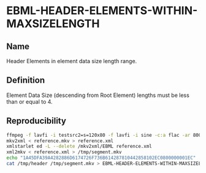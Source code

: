 # EBML-HEADER-ELEMENTS-WITHIN-MAXSIZELENGTH

## Name

Header Elements in element data size length range.

## Definition

Element Data Size (descending from Root Element) lengths must be less than or equal to 4.

## Reproducibility

```sh
ffmpeg -f lavfi -i testsrc2=s=120x80 -f lavfi -i sine -c:a flac -ar 8000 -vframes 2 -c:v ffv1 -level 3 -c:a flac -g 1 -y reference.mkv
mkv2xml < reference.mkv > reference.xml
xmlstarlet ed -L --delete /mkv2xml/EBML reference.xml
xml2mkv < reference.xml > /tmp/segment.mkv
echo "1A45DFA39A4282886D6174726F736B614287810442858102EC0800000001EC" | xxd -r -ps > /tmp/header
cat /tmp/header /tmp/segment.mkv > EBML-HEADER-ELEMENTS-WITHIN-MAXSIZELENGTH.mkv
```
